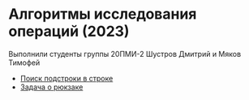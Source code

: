 # Алгоритмы исследования операций (2023)

Выполнили студенты группы 20ПМИ-2 Шустров Дмитрий и Мяков Тимофей 

+ [Поиск подстроки в строке](/lab_1/)
+ [Задача о рюкзаке](/lab_2/)